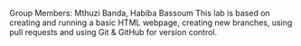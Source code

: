 Group Members: Mthuzi Banda, Habiba Bassoum
This lab is based on creating and running a basic HTML webpage, creating new branches, using pull requests and using Git & GitHub for version control.
